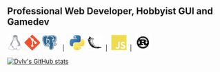 Professional Web Developer, Hobbyist GUI and Gamedev
-----------------------------------------------------

<p align="left">
<a href="https://www.linux.org" target="_blank" rel="noreferrer"><img src="https://raw.githubusercontent.com/Dvlv/Dvlv/main/imgs/linux.svg" width="36" height="36" alt="Linux" /></a>
<a href="https://git-scm.com/" target="_blank" rel="noreferrer"><img src="https://raw.githubusercontent.com/Dvlv/Dvlv/main/imgs/git-colored.svg" width="36" height="36" alt="Git" /></a>
<a href="https://www.postgresql.org/" target="_blank" rel="noreferrer"><img src="https://raw.githubusercontent.com/Dvlv/Dvlv/main/imgs/postgresql-colored.svg" width="36" height="36" alt="PostgreSQL" /></a>
&nbsp; | &nbsp;
<a href="https://www.python.org/" target="_blank" rel="noreferrer"><img src="https://raw.githubusercontent.com/Dvlv/Dvlv/main/imgs/python-colored.svg" width="36" height="36" alt="Python" /></a>
<a href="https://flask.palletsprojects.com/en/2.0.x/" target="_blank" rel="noreferrer"><img src="https://raw.githubusercontent.com/Dvlv/Dvlv/main/imgs/flask-colored.svg" width="36" height="36" alt="Flask" /></a>
&nbsp;|&nbsp;
<a href="https://developer.mozilla.org/en-US/docs/Web/JavaScript" target="_blank" rel="noreferrer"><img src="https://raw.githubusercontent.com/Dvlv/Dvlv/main/imgs/javascript-colored.svg" width="36" height="36" alt="JavaScript" /></a>
  &nbsp;|&nbsp;
<a href="https://www.rust-lang.org/" target="_blank" rel="noreferrer"><img src="https://raw.githubusercontent.com/Dvlv/Dvlv/main/imgs/rust-colored.svg" width="36" height="36" alt="Rust" /></a>
</p>
                

<a href="http://www.github.com/Dvlv"><img src="https://github-readme-stats.vercel.app/api?username=Dvlv&show_icons=true&hide=&count_private=true&title_color=f97316&text_color=ffffff&icon_color=facc15&bg_color=1c1917&hide_border=true&show_icons=true" alt="Dvlv's GitHub stats" /></a>
